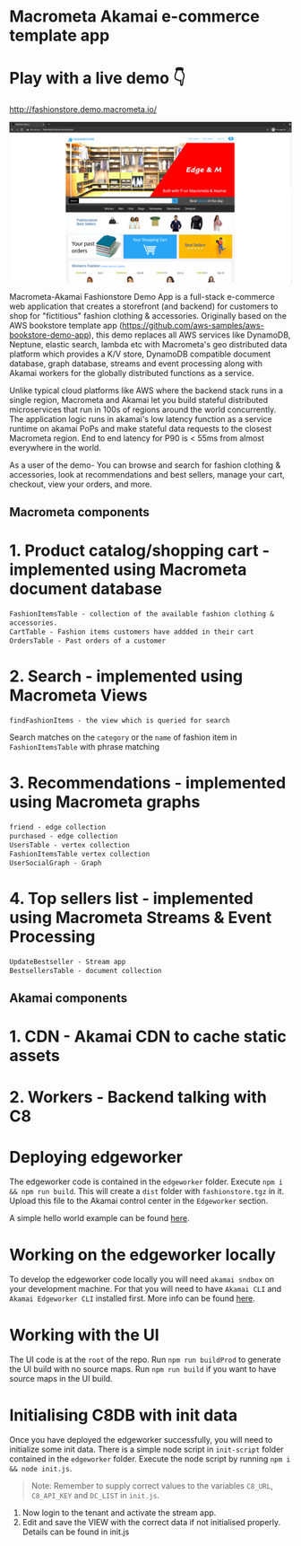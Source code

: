 # Macrometa Akamai e-commerce template app

# Play with a live demo 👇

http://fashionstore.demo.macrometa.io/

![Fasion store sample image](./ecommerce.png)

Macrometa-Akamai Fashionstore Demo App is a full-stack e-commerce web application that creates a storefront (and backend) for customers to shop for "fictitious" fashion clothing & accessories. Originally based on the AWS bookstore template app (https://github.com/aws-samples/aws-bookstore-demo-app), this demo replaces all AWS services like DynamoDB, Neptune, elastic search, lambda etc with Macrometa's geo distributed data platform which provides a K/V store, DynamoDB compatible document database, graph database, streams and event processing along with Akamai workers for the globally distributed functions as a service.

Unlike typical cloud platforms like AWS where the backend stack runs in a single region, Macrometa and Akamai let you build stateful distributed microservices that run in 100s of regions around the world concurrently. The application logic runs in akamai's low latency function as a service runtime on akamai PoPs and make stateful data requests to the closest Macrometa region. End to end latency for P90 is < 55ms from almost everywhere in the world.

As a user of the demo- You can browse and search for fashion clothing & accessories, look at recommendations and best sellers, manage your cart, checkout, view your orders, and more.

## Macrometa components

# 1. Product catalog/shopping cart - implemented using Macrometa document database

```
FashionItemsTable - collection of the available fashion clothing & accessories.
CartTable - Fashion items customers have addded in their cart
OrdersTable - Past orders of a customer
```

# 2. Search - implemented using Macrometa Views

```
findFashionItems - the view which is queried for search
```

Search matches on the `category` or the `name` of fashion item in `FashionItemsTable` with phrase matching

# 3. Recommendations - implemented using Macrometa graphs

```
friend - edge collection
purchased - edge collection
UsersTable - vertex collection
FashionItemsTable vertex collection
UserSocialGraph - Graph
```

# 4. Top sellers list - implemented using Macrometa Streams & Event Processing

```
UpdateBestseller - Stream app
BestsellersTable - document collection
```

## Akamai components

# 1. CDN - Akamai CDN to cache static assets

# 2. Workers - Backend talking with C8

# Deploying edgeworker

The edgeworker code is contained in the `edgeworker` folder.
Execute `npm i && npm run build`. This will create a `dist` folder with `fashionstore.tgz` in it. Upload this file to the Akamai control center in the `Edgeworker` section.

A simple hello world example can be found [here](https://learn.akamai.com/en-us/webhelp/edgeworkers/edgeworkers-getting-started-guide/GUID-F8628BC2-8F3A-4E42-B215-DD650ACFF292.html).

# Working on the edgeworker locally

To develop the edgeworker code locally you will need `akamai sndbox` on your development machine. For that you will need to have `Akamai CLI` and `Akamai Edgeworker CLI` installed first.
More info can be found [here](https://developer.akamai.com/cli).

# Working with the UI
The UI code is at the `root` of the repo. Run `npm run buildProd` to generate the UI build with no source maps. Run `npm run build` if you want to have source maps in the UI build.

# Initialising C8DB with init data

Once you have deployed the edgeworker successfully, you will need to initialize some init data. There is a simple node script in `init-script` folder contained in the `edgeworker` folder. Execute the node script by running `npm i && node init.js`.

> Note: Remember to supply correct values to the variables `C8_URL`, `C8_API_KEY` and `DC_LIST` in `init.js`.

1. Now login to the tenant and activate the stream app.
2. Edit and save the VIEW with the correct data if not initialised properly. Details can be found in init.js